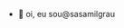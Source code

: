 - 👋 oi, eu sou@sasamilgrau

<!---
sasamilgrau/sasamilgrau is a ✨ special ✨ repository because its `README.md` (this file) appears on your GitHub profile.
You can click the Preview link to take a look at your changes.
--->
